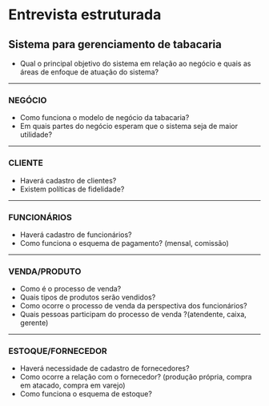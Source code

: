 # Entrevista estruturada
## Sistema para gerenciamento de tabacaria
* Qual o principal objetivo do sistema em relação ao negócio e quais as áreas de enfoque de atuação do sistema?

---

### NEGÓCIO
* Como funciona o modelo de negócio da tabacaria?
* Em quais partes do negócio esperam que o sistema seja de maior utilidade?		

---

### CLIENTE 
* Haverá cadastro de clientes?
* Existem políticas de fidelidade?

---

### FUNCIONÁRIOS
* Haverá cadastro de funcionários?
* Como funciona o esquema de pagamento? (mensal, comissão)

---

### VENDA/PRODUTO
* Como é o processo de venda?
* Quais tipos de produtos serão vendidos?
* Como ocorre o processo de venda da perspectiva dos funcionários?
* Quais pessoas participam do processo de venda ?(atendente, caixa, gerente)

---

### ESTOQUE/FORNECEDOR
* Haverá necessidade de cadastro de fornecedores?
* Como ocorre a relação com o fornecedor? (produção própria, compra em atacado, compra em varejo)
* Como funciona o esquema de estoque?







